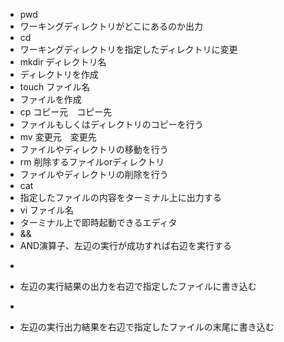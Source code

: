 - pwd  
 - ワーキングディレクトリがどこにあるのか出力  
- cd  
 - ワーキングディレクトリを指定したディレクトリに変更  
- mkdir ディレクトリ名  
 - ディレクトリを作成  
- touch ファイル名  
 - ファイルを作成  
- cp コピー元　コピー先  
 - ファイルもしくはディレクトリのコピーを行う  
- mv 変更元　変更先  
 - ファイルやディレクトリの移動を行う  
- rm 削除するファイルorディレクトリ  
 - ファイルやディレクトリの削除を行う  
- cat  
 - 指定したファイルの内容をターミナル上に出力する  
- vi ファイル名  
 - ターミナル上で即時起動できるエディタ  
- &&  
 - AND演算子、左辺の実行が成功すれば右辺を実行する  
- >  
 - 左辺の実行結果の出力を右辺で指定したファイルに書き込む  
- >>  
 - 左辺の実行出力結果を右辺で指定したファイルの末尾に書き込む  
